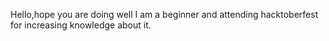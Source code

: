 Hello,hope you are doing well I am a beginner and attending hacktoberfest for increasing knowledge about it.
